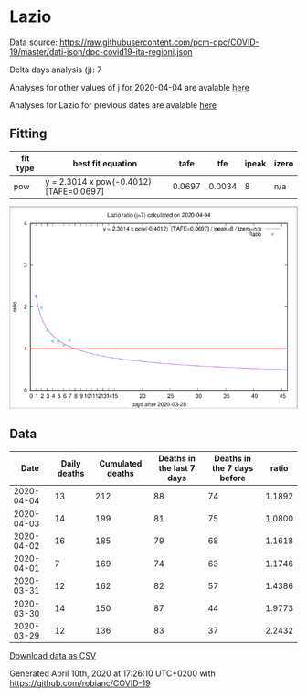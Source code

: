 # Lazio

Data source: https://raw.githubusercontent.com/pcm-dpc/COVID-19/master/dati-json/dpc-covid19-ita-regioni.json

Delta days analysis (j): 7

Analyses for other values of j for 2020-04-04 are avalable [here](../README.md)

Analyses for Lazio for previous dates are avalable [here](../../README.md)

## Fitting 
|fit type|best fit equation|tafe|tfe|ipeak|izero|
|-------|-----|--------|------|---|---|
|pow|y = 2.3014 x pow(-0.4012)  [TAFE=0.0697]|0.0697|0.0034|8|n/a|

![Plot](COVID-19_lazio_j7_2020-04-04.png)

## Data
|Date|Daily deaths|Cumulated deaths|Deaths in the last 7 days|Deaths in the 7 days before|ratio|
|----|----------|-----------|-------|--------------------|-----|
|2020-04-04|13|212|88|74|1.1892|
|2020-04-03|14|199|81|75|1.0800|
|2020-04-02|16|185|79|68|1.1618|
|2020-04-01|7|169|74|63|1.1746|
|2020-03-31|12|162|82|57|1.4386|
|2020-03-30|14|150|87|44|1.9773|
|2020-03-29|12|136|83|37|2.2432|

[Download data as CSV](COVID-19_lazio_j7_2020-04-04.csv)

Generated April 10th, 2020 at 17:26:10 UTC+0200 with https://github.com/robianc/COVID-19
